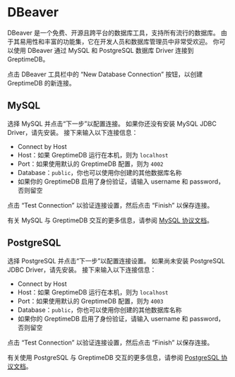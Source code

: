 # DBeaver

DBeaver 是一个免费、开源且跨平台的数据库工具，支持所有流行的数据库。
由于其易用性和丰富的功能集，它在开发人员和数据库管理员中非常受欢迎。
你可以使用 DBeaver 通过 MySQL 和 PostgreSQL 数据库 Driver 连接到 GreptimeDB。

点击 DBeaver 工具栏中的 “New Database Connection” 按钮，以创建 GreptimeDB 的新连接。

## MySQL

选择 MySQL 并点击“下一步”以配置连接。
如果你还没有安装 MySQL JDBC Driver，请先安装。
接下来输入以下连接信息：

- Connect by Host
- Host：如果 GreptimeDB 运行在本机，则为 `localhost`
- Port：如果使用默认的 GreptimeDB 配置，则为 `4002`
- Database：`public`，你也可以使用你创建的其他数据库名称
- 如果你的 GreptimeDB 启用了身份验证，请输入 username 和 password，否则留空

点击 “Test Connection” 以验证连接设置，然后点击 “Finish” 以保存连接。

有关 MySQL 与 GreptimeDB 交互的更多信息，请参阅 [MySQL 协议文档](/user-guide/protocols/mysql.md)。

## PostgreSQL

选择 PostgreSQL 并点击“下一步”以配置连接设置。
如果尚未安装 PostgreSQL JDBC Driver，请先安装。
接下来输入以下连接信息：

- Connect by Host
- Host：如果 GreptimeDB 运行在本机，则为 `localhost`
- Port：如果使用默认的 GreptimeDB 配置，则为 `4003`
- Database：`public`，你也可以使用你创建的其他数据库名称
- 如果你的 GreptimeDB 启用了身份验证，请输入 username 和 password，否则留空

点击 “Test Connection” 以验证连接设置，然后点击 “Finish” 以保存连接。

有关使用 PostgreSQL 与 GreptimeDB 交互的更多信息，请参阅 [PostgreSQL 协议文档](/user-guide/protocols/postgresql.md)。

